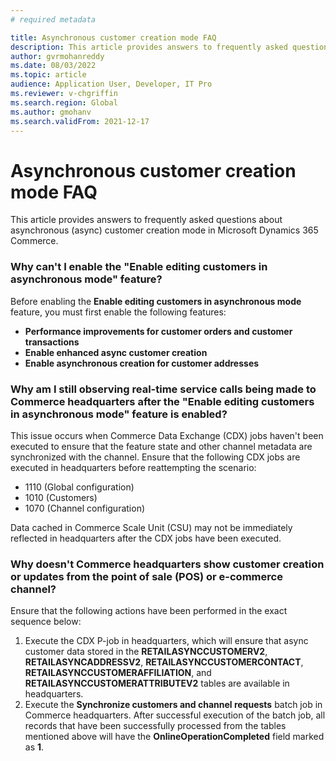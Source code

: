 ```yaml
---
# required metadata

title: Asynchronous customer creation mode FAQ
description: This article provides answers to frequently asked questions about asynchronous customer creation mode in Microsoft Dynamics 365 Commerce.
author: gvrmohanreddy
ms.date: 08/03/2022
ms.topic: article
audience: Application User, Developer, IT Pro
ms.reviewer: v-chgriffin
ms.search.region: Global
ms.author: gmohanv
ms.search.validFrom: 2021-12-17
---
```


# Asynchronous customer creation mode FAQ

This article provides answers to frequently asked questions about asynchronous (async) customer creation mode in Microsoft Dynamics 365 Commerce.

### Why can't I enable the "Enable editing customers in asynchronous mode" feature?

Before enabling the **Enable editing customers in asynchronous mode** feature, you must first enable the following features: 

- **Performance improvements for customer orders and customer transactions**
- **Enable enhanced async customer creation**
- **Enable asynchronous creation for customer addresses**

### Why am I still observing real-time service calls being made to Commerce headquarters after the "Enable editing customers in asynchronous mode" feature is enabled?

This issue occurs when Commerce Data Exchange (CDX) jobs haven't been executed to ensure that the feature state and other channel metadata are synchronized with the channel. Ensure that the following CDX jobs are executed in headquarters before reattempting the scenario:
- 1110 (Global configuration)
- 1010 (Customers)
- 1070 (Channel configuration)

Data cached in Commerce Scale Unit (CSU) may not be immediately reflected in headquarters after the CDX jobs have been executed.

### Why doesn't Commerce headquarters show customer creation or updates from the point of sale (POS) or e-commerce channel?

Ensure that the following actions have been performed in the exact sequence below:

1. Execute the CDX P-job in headquarters, which will ensure that async customer data stored in the **RETAILASYNCCUSTOMERV2**, **RETAILASYNCADDRESSV2**, **RETAILASYNCCUSTOMERCONTACT**, **RETAILASYNCCUSTOMERAFFILIATION**, and **RETAILASYNCCUSTOMERATTRIBUTEV2** tables are available in headquarters. 
1. Execute the **Synchronize customers and channel requests** batch job in Commerce headquarters. After successful execution of the batch job, all records that have been successfully processed from the tables mentioned above will have the **OnlineOperationCompleted** field marked as **1**.
